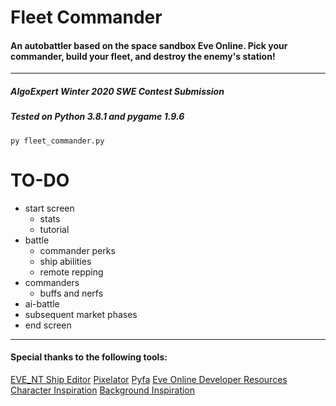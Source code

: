 # Fleet Commander
#### An autobattler based on the space sandbox Eve Online. Pick your commander, build your fleet, and destroy the enemy's station!
---

##### AlgoExpert Winter 2020 SWE Contest Submission

##### Tested on Python 3.8.1 and pygame 1.9.6

`py fleet_commander.py`

TO-DO
=====
* start screen
  * stats
  * tutorial
* battle
  * commander perks
  * ship abilities
  * remote repping
* commanders
  * buffs and nerfs
* ai-battle
* subsequent market phases
* end screen

---

#### Special thanks to the following tools:
[EVE_NT Ship Editor](https://eve-nt.uk/designer/)
[Pixelator](http://pixelatorapp.com/)
[Pyfa](https://github.com/pyfa-org/Pyfa/releases)
[Eve Online Developer Resources](https://developers.eveonline.com/resource/resources)
[Character Inspiration](https://www.pinterest.com/eveonline/stunning-eve-online-characters/)
[Background Inspiration](http://getwallpapers.com/collection/eve-online-wallpaper-1920x1080)